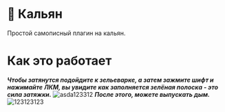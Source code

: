 # 🚬 Кальян
Простой самописный плагин на кальян.

# Как это работает
___Чтобы затянутся подойдите к зельеварке, а затем зажмите шифт и нажимайте ЛКМ, вы увидите как заполняетcя зелёная полоска - это сила затяжки.___
![asda123312](https://sculmix.gitbook.io/~gitbook/image?url=https%3A%2F%2F1316437794-files.gitbook.io%2F~%2Ffiles%2Fv0%2Fb%2Fgitbook-x-prod.appspot.com%2Fo%2Fspaces%252F6KIFCvpJg8p9J7FpIkBA%252Fuploads%252Fm7n4jmTs1RZSthRxFm9f%252F%25D0%259C%25D0%25BE%25D0%25B5%2520%25D0%25B2%25D0%25B8%25D0%25B4%25D0%25B5%25D0%25BE.gif%3Falt%3Dmedia%26token%3D3d4f621b-ef2e-46e9-8ac5-c870c0a3210f&width=768&dpr=1&quality=100&sign=ac490cd8&sv=1)
___После этого, можете выпускать дым.___
![123123123](https://sculmix.gitbook.io/~gitbook/image?url=https%3A%2F%2F1316437794-files.gitbook.io%2F~%2Ffiles%2Fv0%2Fb%2Fgitbook-x-prod.appspot.com%2Fo%2Fspaces%252F6KIFCvpJg8p9J7FpIkBA%252Fuploads%252FPlp7UQ20eOUBwjrg31QV%252F%25D0%259C%25D0%25BE%25D0%25B5%2520%25D0%25B2%25D0%25B8%25D0%25B4%25D0%25B5%25D0%25BE-1.gif%3Falt%3Dmedia%26token%3D9753f6de-c9ab-4629-ba6c-c3129070da0f&width=768&dpr=1&quality=100&sign=c4e410ab&sv=1)
